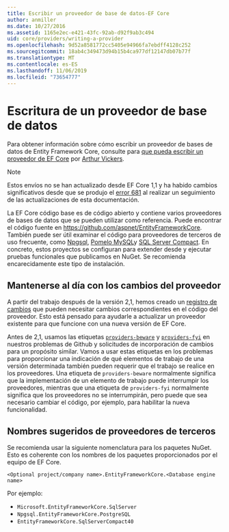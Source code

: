```yaml
---
title: Escribir un proveedor de base de datos-EF Core
author: anmiller
ms.date: 10/27/2016
ms.assetid: 1165e2ec-e421-43fc-92ab-d92f9ab3c494
uid: core/providers/writing-a-provider
ms.openlocfilehash: 9d52a8581772cc5405e94966fa7ebdff4128c252
ms.sourcegitcommit: 18ab4c349473d94b15b4ca977df12147db07b77f
ms.translationtype: MT
ms.contentlocale: es-ES
ms.lasthandoff: 11/06/2019
ms.locfileid: "73654777"
---
```

# <a name="writing-a-database-provider"></a>Escritura de un proveedor de base de datos

Para obtener información sobre cómo escribir un proveedor de bases de datos de Entity Framework Core, consulte para [que pueda escribir un proveedor de EF Core](https://blog.oneunicorn.com/2016/11/11/so-you-want-to-write-an-ef-core-provider/) por [Arthur Vickers](https://github.com/ajcvickers).

> [!NOTE]
> Estos envíos no se han actualizado desde EF Core 1,1 y ha habido cambios significativos desde que se produjo el [error 681](https://github.com/aspnet/EntityFramework.Docs/issues/681) al realizar un seguimiento de las actualizaciones de esta documentación.

La EF Core código base es de código abierto y contiene varios proveedores de bases de datos que se pueden utilizar como referencia. Puede encontrar el código fuente en <https://github.com/aspnet/EntityFrameworkCore>. También puede ser útil examinar el código para proveedores de terceros de uso frecuente, como [Npgsql](https://github.com/npgsql/Npgsql.EntityFrameworkCore.PostgreSQL), [Pomelo MySQL](https://github.com/PomeloFoundation/Pomelo.EntityFrameworkCore.MySql)y [SQL Server Compact](https://github.com/ErikEJ/EntityFramework.SqlServerCompact). En concreto, estos proyectos se configuran para extender desde y ejecutar pruebas funcionales que publicamos en NuGet. Se recomienda encarecidamente este tipo de instalación.

## <a name="keeping-up-to-date-with-provider-changes"></a>Mantenerse al día con los cambios del proveedor

A partir del trabajo después de la versión 2,1, hemos creado un [registro de cambios](provider-log.md) que pueden necesitar cambios correspondientes en el código del proveedor. Esto está pensado para ayudarle a actualizar un proveedor existente para que funcione con una nueva versión de EF Core.

Antes de 2,1, usamos las etiquetas [`providers-beware`](https://github.com/aspnet/EntityFrameworkCore/labels/providers-beware) y [`providers-fyi`](https://github.com/aspnet/EntityFrameworkCore/labels/providers-fyi) en nuestros problemas de Github y solicitudes de incorporación de cambios para un propósito similar. Vamos a usar estas etiquetas en los problemas para proporcionar una indicación de qué elementos de trabajo de una versión determinada también pueden requerir que el trabajo se realice en los proveedores. Una etiqueta de `providers-beware` normalmente significa que la implementación de un elemento de trabajo puede interrumpir los proveedores, mientras que una etiqueta de `providers-fyi` normalmente significa que los proveedores no se interrumpirán, pero puede que sea necesario cambiar el código, por ejemplo, para habilitar la nueva funcionalidad.

## <a name="suggested-naming-of-third-party-providers"></a>Nombres sugeridos de proveedores de terceros

Se recomienda usar la siguiente nomenclatura para los paquetes NuGet. Esto es coherente con los nombres de los paquetes proporcionados por el equipo de EF Core.

`<Optional project/company name>.EntityFrameworkCore.<Database engine name>`

Por ejemplo:

* `Microsoft.EntityFrameworkCore.SqlServer`
* `Npgsql.EntityFrameworkCore.PostgreSQL`
* `EntityFrameworkCore.SqlServerCompact40`
